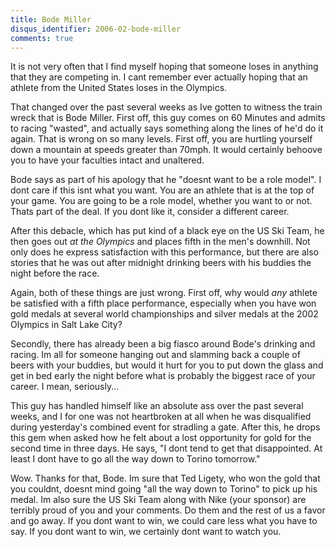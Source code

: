 ```yaml
---
title: Bode Miller
disqus_identifier: 2006-02-bode-miller
comments: true
---
```


It is not very often that I find myself hoping that someone loses in anything that they are competing in. I cant remember ever actually hoping that an athlete from the United States loses in the Olympics.

That changed over the past several weeks as Ive gotten to witness the train wreck that is Bode Miller. First off, this guy comes on 60 Minutes and admits to racing "wasted", and actually says something along the lines of he'd do it again. That is wrong on so many levels. First off, you are hurtling yourself down a mountain at speeds greater than 70mph. It would certainly behoove you to have your faculties intact and unaltered.

Bode says as part of his apology that he "doesnt want to be a role model". I dont care if this isnt what you want. You are an athlete that is at the top of your game. You are going to be a role model, whether you want to or not. Thats part of the deal. If you dont like it, consider a different career.

After this debacle, which has put kind of a black eye on the US Ski Team, he then goes out *at the Olympics* and places fifth in the men's downhill. Not only does he express satisfaction with this performance, but there are also stories that he was out after midnight drinking beers with his buddies the night before the race.

Again, both of these things are just wrong. First off, why would *any* athlete be satisfied with a fifth place performance, especially when you have won gold medals at several world championships and silver medals at the 2002 Olympics in Salt Lake City? 

Secondly, there has already been a big fiasco around Bode's drinking and racing. Im all for someone hanging out and slamming back a couple of beers with your buddies, but would it hurt for you to put down the glass and get in bed early the night before what is probably the biggest race of your career. I mean, seriously...

This guy has handled himself like an absolute ass over the past several weeks, and I for one was not heartbroken at all when he was disqualified during yesterday's combined event for stradling a gate. After this, he drops this gem when asked how he felt about a lost opportunity for gold for the second time in three days. He says, "I dont tend to get that disappointed. At least I dont have to go all the way down to Torino tomorrow."

Wow. Thanks for that, Bode. Im sure that Ted Ligety, who won the gold that you couldnt, doesnt mind going "all the way down to Torino" to pick up his medal. Im also sure the US Ski Team along with Nike (your sponsor) are terribly proud of you and your comments. Do them and the rest of us a favor and go away. If you dont want to win, we could care less what you have to say. If you dont want to win, we certainly dont want to watch you.
